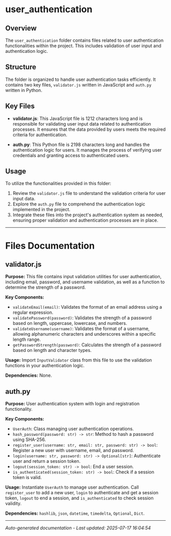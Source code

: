 # user_authentication

## Overview
The `user_authentication` folder contains files related to user authentication functionalities within the project. This includes validation of user input and authentication logic.

## Structure
The folder is organized to handle user authentication tasks efficiently. It contains two key files, `validator.js` written in JavaScript and `auth.py` written in Python.

## Key Files
- **validator.js**: This JavaScript file is 1212 characters long and is responsible for validating user input data related to authentication processes. It ensures that the data provided by users meets the required criteria for authentication.
  
- **auth.py**: This Python file is 2198 characters long and handles the authentication logic for users. It manages the process of verifying user credentials and granting access to authenticated users.

## Usage
To utilize the functionalities provided in this folder:
1. Review the `validator.js` file to understand the validation criteria for user input data.
2. Explore the `auth.py` file to comprehend the authentication logic implemented in the project.
3. Integrate these files into the project's authentication system as needed, ensuring proper validation and authentication processes are in place.

---

# Files Documentation

## validator.js

**Purpose:** This file contains input validation utilities for user authentication, including email, password, and username validation, as well as a function to determine the strength of a password.

**Key Components:**
- `validateEmail(email)`: Validates the format of an email address using a regular expression.
- `validatePassword(password)`: Validates the strength of a password based on length, uppercase, lowercase, and numbers.
- `validateUsername(username)`: Validates the format of a username, allowing alphanumeric characters and underscores within a specific length range.
- `getPasswordStrength(password)`: Calculates the strength of a password based on length and character types.

**Usage:** Import `InputValidator` class from this file to use the validation functions in your authentication logic.

**Dependencies:** None.

## auth.py

**Purpose:** User authentication system with login and registration functionality.

**Key Components:**
- `UserAuth`: Class managing user authentication operations.
- `hash_password(password: str) -> str`: Method to hash a password using SHA-256.
- `register_user(username: str, email: str, password: str) -> bool`: Register a new user with username, email, and password.
- `login(username: str, password: str) -> Optional[str]`: Authenticate user and return a session token.
- `logout(session_token: str) -> bool`: End a user session.
- `is_authenticated(session_token: str) -> bool`: Check if a session token is valid.

**Usage:** Instantiate `UserAuth` to manage user authentication. Call `register_user` to add a new user, `login` to authenticate and get a session token, `logout` to end a session, and `is_authenticated` to check session validity.

**Dependencies:** `hashlib`, `json`, `datetime`, `timedelta`, `Optional`, `Dict`.

---
*Auto-generated documentation - Last updated: 2025-07-17 16:04:54*
